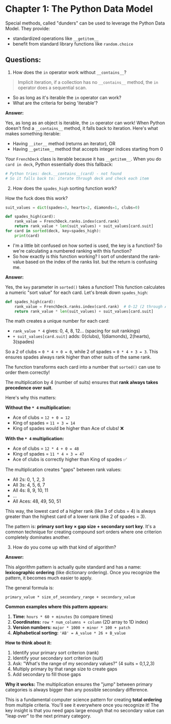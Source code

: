 # Chapter 1: The Python Data Model

Special methods, called "dunders" can be used to leverage the Python Data Model. They provide:

- standardized operations like `__getitem__`
- benefit from standard library functions like `random.choice`


## Questions:

1. How does the `in` operator work without `__contains__`?

> Implicit iteration, if a collection has no `__contains__` method, the `in` operator does a sequential scan.

- So as long as it's iterable the `in` operator can work?
- What are the criteria for being 'iterable'? 

**Answer:**

Yes, as long as an object is iterable, the `in` operator can work! When Python doesn't find a `__contains__` method, it falls back to iteration. Here's what makes something iterable:

- Having `__iter__` method (returns an iterator), OR
- Having `__getitem__` method that accepts integer indices starting from 0

Your `FrenchDeck` class is iterable because it has `__getitem__`. When you do `card in deck`, Python essentially does this fallback:

```python
# Python tries: deck.__contains__(card) - not found
# So it falls back to: iterate through deck and check each item
```

2. How does the `spades_high` sorting function work?

How the fuck does this work? 

```python
suit_values = dict(spades=3, hearts=2, diamonds=1, clubs=0)

def spades_high(card):
    rank_value = FrenchDeck.ranks.index(card.rank)
    return rank_value * len(suit_values) + suit_values[card.suit]
for card in sorted(deck, key=spades_high):
    print(card)
```

- I'm a little bit confused on how sorted is used, the key is a function? So we're calculating a numbered ranking with this function?
- So how exactly is this function working? I sort of understand the rank-value based on the index of the ranks list. but the return is confusing me.

**Answer:**

Yes, the `key` parameter in `sorted()` takes a function! This function calculates a numeric "sort value" for each card. Let's break down `spades_high`:

```python
def spades_high(card):
    rank_value = FrenchDeck.ranks.index(card.rank)  # 0-12 (2 through A)
    return rank_value * len(suit_values) + suit_values[card.suit]
```

The math creates a unique number for each card:
- `rank_value * 4` gives: 0, 4, 8, 12... (spacing for suit rankings)
- `+ suit_values[card.suit]` adds: 0(clubs), 1(diamonds), 2(hearts), 3(spades)

So a 2 of clubs = `0 * 4 + 0 = 0`, while 2 of spades = `0 * 4 + 3 = 3`. This ensures spades always rank higher than other suits of the same rank.

The function transforms each card into a number that `sorted()` can use to order them correctly!

The multiplication by 4 (number of suits) ensures that **rank always takes precedence over suit**.

Here's why this matters:

**Without the `* 4` multiplication:**
- Ace of clubs = `12 + 0 = 12`
- King of spades = `11 + 3 = 14`
- King of spades would be higher than Ace of clubs! ❌

**With the `* 4` multiplication:**
- Ace of clubs = `12 * 4 + 0 = 48`
- King of spades = `11 * 4 + 3 = 47`
- Ace of clubs is correctly higher than King of spades ✅

The multiplication creates "gaps" between rank values:
- All 2s: 0, 1, 2, 3
- All 3s: 4, 5, 6, 7
- All 4s: 8, 9, 10, 11
- ...
- All Aces: 48, 49, 50, 51

This way, the lowest card of a higher rank (like 3 of clubs = 4) is always greater than the highest card of a lower rank (like 2 of spades = 3).

The pattern is: **primary sort key × gap size + secondary sort key**. It's a common technique for creating compound sort orders where one criterion completely dominates another.

3. How do you come up with that kind of algorithm?

**Answer:**

This algorithm pattern is actually quite standard and has a name: **lexicographic ordering** (like dictionary ordering). Once you recognize the pattern, it becomes much easier to apply.

The general formula is:
```
primary_value * size_of_secondary_range + secondary_value
```

**Common examples where this pattern appears:**

1. **Time:** `hours * 60 + minutes` (to compare times)
2. **Coordinates:** `row * num_columns + column` (2D array to 1D index)
3. **Version numbers:** `major * 1000 + minor * 100 + patch`
4. **Alphabetical sorting:** `'AB' = A_value * 26 + B_value`

**How to think about it:**
1. Identify your primary sort criterion (rank)
2. Identify your secondary sort criterion (suit)
3. Ask: "What's the range of my secondary values?" (4 suits = 0,1,2,3)
4. Multiply primary by that range size to create gaps
5. Add secondary to fill those gaps

**Why it works:** The multiplication ensures the "jump" between primary categories is always bigger than any possible secondary difference.

This is a fundamental computer science pattern for creating **total ordering** from multiple criteria. You'll see it everywhere once you recognize it! The key insight is that you need gaps large enough that no secondary value can "leap over" to the next primary category.
